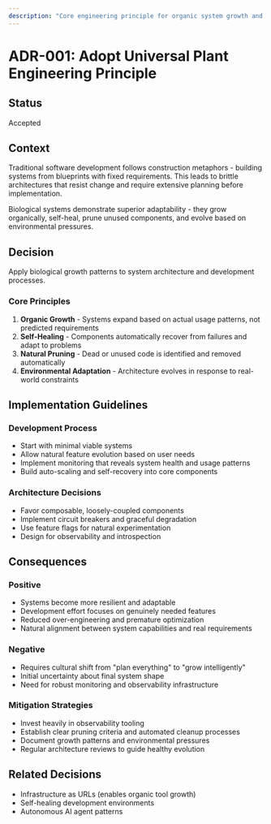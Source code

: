 ```yaml
---
description: "Core engineering principle for organic system growth and adaptation"
---
```


# ADR-001: Adopt Universal Plant Engineering Principle

## Status
Accepted

## Context
Traditional software development follows construction metaphors - building systems from blueprints with fixed requirements. This leads to brittle architectures that resist change and require extensive planning before implementation.

Biological systems demonstrate superior adaptability - they grow organically, self-heal, prune unused components, and evolve based on environmental pressures.

## Decision
Apply biological growth patterns to system architecture and development processes.

### Core Principles
1. **Organic Growth** - Systems expand based on actual usage patterns, not predicted requirements
2. **Self-Healing** - Components automatically recover from failures and adapt to problems
3. **Natural Pruning** - Dead or unused code is identified and removed automatically
4. **Environmental Adaptation** - Architecture evolves in response to real-world constraints

## Implementation Guidelines

### Development Process
- Start with minimal viable systems
- Allow natural feature evolution based on user needs
- Implement monitoring that reveals system health and usage patterns
- Build auto-scaling and self-recovery into core components

### Architecture Decisions
- Favor composable, loosely-coupled components
- Implement circuit breakers and graceful degradation
- Use feature flags for natural experimentation
- Design for observability and introspection

## Consequences

### Positive
- Systems become more resilient and adaptable
- Development effort focuses on genuinely needed features
- Reduced over-engineering and premature optimization
- Natural alignment between system capabilities and real requirements

### Negative
- Requires cultural shift from "plan everything" to "grow intelligently"
- Initial uncertainty about final system shape
- Need for robust monitoring and observability infrastructure

### Mitigation Strategies
- Invest heavily in observability tooling
- Establish clear pruning criteria and automated cleanup processes
- Document growth patterns and environmental pressures
- Regular architecture reviews to guide healthy evolution

## Related Decisions
- Infrastructure as URLs (enables organic tool growth)
- Self-healing development environments
- Autonomous AI agent patterns